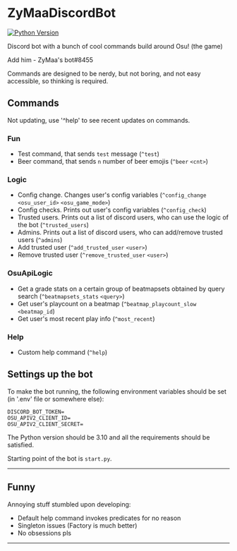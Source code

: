 # ZyMaaDiscordBot
[![Python Version](https://img.shields.io/badge/Python-3.10-blue.svg)](https://www.python.org/downloads/release/python-310/)

Discord bot with a bunch of cool commands build around Osu! (the game)

Add him - ZyMaa's bot#8455

Commands are designed to be nerdy, but not boring, and not easy accessible, so thinking is required.

## Commands

Not updating, use '^help' to see recent updates on commands.

### Fun

- Test command, that sends `test` message (`^test`)
- Beer command, that sends `n` number of beer emojis (`^beer` `<cnt>`)

### Logic

- Config change. Changes user's config variables (`^config_change` `<osu_user_id>` `<osu_game_mode>`)
- Config checks. Prints out user's config variables (`^config_check`)
- Trusted users. Prints out a list of discord users, who can use the logic of the bot (`^trusted_users`)
- Admins. Prints out a list of discord users, who can add/remove trusted users (`^admins`)
- Add trusted user (`^add_trusted_user` `<user>`)
- Remove trusted user (`^remove_trusted_user`  `<user>`)

### OsuApiLogic

- Get a grade stats on a certain group of beatmapsets obtained by query search (`^beatmapsets_stats` `<query>`)
- Get user's playcount on a beatmap (`^beatmap_playcount_slow` `<beatmap_id`)
- Get user's most recent play info (`^most_recent`)



### Help

- Custom help command (`^help`)

## Settings up the bot

To make the bot running, the following environment variables should be set (in '.env' file or somewhere else):

```
DISCORD_BOT_TOKEN=
OSU_APIV2_CLIENT_ID=
OSU_APIV2_CLIENT_SECRET=
```

The Python version should be 3.10 and all the requirements should be satisfied.

Starting point of the bot is `start.py`.

---
## Funny

Annoying stuff stumbled upon developing:
- Default help command invokes predicates for no reason
- Singleton issues (Factory is much better)
- No obsessions pls

---
